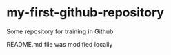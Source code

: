 # my-first-github-repository
Some repository for training in Github

README.md file was modified locally
